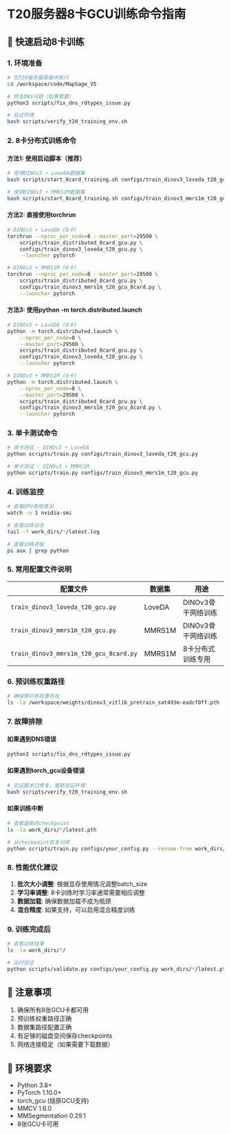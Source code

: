 # T20服务器8卡GCU训练命令指南

## 🚀 快速启动8卡训练

### 1. 环境准备
```bash
# 在T20服务器容器中执行
cd /workspace/code/MapSage_V5

# 修复DNS问题（如果需要）
python3 scripts/fix_dns_rdtypes_issue.py

# 验证环境
bash scripts/verify_t20_training_env.sh
```

### 2. 8卡分布式训练命令

#### 方法1: 使用启动脚本（推荐）
```bash
# 使用DINOv3 + LoveDA数据集
bash scripts/start_8card_training.sh configs/train_dinov3_loveda_t20_gcu.py

# 使用DINOv3 + MMRS1M数据集
bash scripts/start_8card_training.sh configs/train_dinov3_mmrs1m_t20_gcu_8card.py
```

#### 方法2: 直接使用torchrun
```bash
# DINOv3 + LoveDA (8卡)
torchrun --nproc_per_node=8 --master_port=29500 \
    scripts/train_distributed_8card_gcu.py \
    configs/train_dinov3_loveda_t20_gcu.py \
    --launcher pytorch

# DINOv3 + MMRS1M (8卡)
torchrun --nproc_per_node=8 --master_port=29500 \
    scripts/train_distributed_8card_gcu.py \
    configs/train_dinov3_mmrs1m_t20_gcu_8card.py \
    --launcher pytorch
```

#### 方法3: 使用python -m torch.distributed.launch
```bash
# DINOv3 + LoveDA (8卡)
python -m torch.distributed.launch \
    --nproc_per_node=8 \
    --master_port=29500 \
    scripts/train_distributed_8card_gcu.py \
    configs/train_dinov3_loveda_t20_gcu.py \
    --launcher pytorch

# DINOv3 + MMRS1M (8卡)
python -m torch.distributed.launch \
    --nproc_per_node=8 \
    --master_port=29500 \
    scripts/train_distributed_8card_gcu.py \
    configs/train_dinov3_mmrs1m_t20_gcu_8card.py \
    --launcher pytorch
```

### 3. 单卡测试命令
```bash
# 单卡测试 - DINOv3 + LoveDA
python scripts/train.py configs/train_dinov3_loveda_t20_gcu.py

# 单卡测试 - DINOv3 + MMRS1M
python scripts/train.py configs/train_dinov3_mmrs1m_t20_gcu.py
```

### 4. 训练监控
```bash
# 查看GPU使用情况
watch -n 1 nvidia-smi

# 查看训练日志
tail -f work_dirs/*/latest.log

# 查看训练进程
ps aux | grep python
```

### 5. 常用配置文件说明

| 配置文件 | 数据集 | 用途 |
|---------|--------|------|
| `train_dinov3_loveda_t20_gcu.py` | LoveDA | DINOv3骨干网络训练 |
| `train_dinov3_mmrs1m_t20_gcu.py` | MMRS1M | DINOv3骨干网络训练 |
| `train_dinov3_mmrs1m_t20_gcu_8card.py` | MMRS1M | 8卡分布式训练专用 |

### 6. 预训练权重路径
```bash
# 确保预训练权重存在
ls -la /workspace/weights/dinov3_vitl16_pretrain_sat493m-eadcf0ff.pth
```

### 7. 故障排除

#### 如果遇到DNS错误
```bash
python3 scripts/fix_dns_rdtypes_issue.py
```

#### 如果遇到torch_gcu设备错误
```bash
# 验证脚本已修复，重新验证环境
bash scripts/verify_t20_training_env.sh
```

#### 如果训练中断
```bash
# 查看最新的checkpoint
ls -la work_dirs/*/latest.pth

# 从checkpoint恢复训练
python scripts/train.py configs/your_config.py --resume-from work_dirs/*/latest.pth
```

### 8. 性能优化建议

1. **批次大小调整**: 根据显存使用情况调整batch_size
2. **学习率调整**: 8卡训练时学习率通常需要相应调整
3. **数据加载**: 确保数据加载不成为瓶颈
4. **混合精度**: 如果支持，可以启用混合精度训练

### 9. 训练完成后

```bash
# 查看训练结果
ls -la work_dirs/*/

# 运行验证
python scripts/validate.py configs/your_config.py work_dirs/*/latest.pth
```

## 📝 注意事项

1. 确保所有8张GCU卡都可用
2. 预训练权重路径正确
3. 数据集路径配置正确
4. 有足够的磁盘空间保存checkpoints
5. 网络连接稳定（如果需要下载数据）

## 🔧 环境要求

- Python 3.8+
- PyTorch 1.10.0+
- torch_gcu (燧原GCU支持)
- MMCV 1.6.0
- MMSegmentation 0.29.1
- 8张GCU卡可用